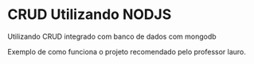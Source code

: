 # CRUD Utilizando NODJS

Utilizando CRUD integrado com banco de dados com mongodb

Exemplo de como funciona o projeto recomendado pelo professor lauro.


